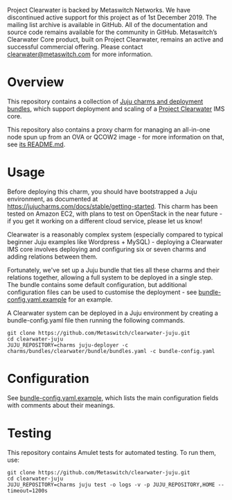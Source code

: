 Project Clearwater is backed by Metaswitch Networks.  We have discontinued active support for this project as of 1st December 2019.  The mailing list archive is available in GitHub.  All of the documentation and source code remains available for the community in GitHub.  Metaswitch’s Clearwater Core product, built on Project Clearwater, remains an active and successful commercial offering.  Please contact clearwater@metaswitch.com for more information.

# Overview

This repository contains a collection of [Juju charms and deployment bundles](https://jujucharms.com/about), which support deployment and scaling of a [Project Clearwater](http://www.projectclearwater.org) IMS core.

This repository also contains a proxy charm for managing an all-in-one node spun up from an OVA or QCOW2 image - for more information on that, see [its README.md](charms/trusty/clearwater-aio-proxy/README.md).

# Usage

Before deploying this charm, you should have bootstrapped a Juju environment, as documented at https://jujucharms.com/docs/stable/getting-started. This charm has been tested on Amazon EC2, with plans to test on OpenStack in the near future - if you get it working on a different cloud service, please let us know!

Clearwater is a reasonably complex system (especially compared to typical beginner Juju examples like Wordpress + MySQL) - deploying a Clearwater IMS core involves deploying and configuring six or seven charms and adding relations between them.

Fortunately, we've set up a Juju bundle that ties all these charms and their relations together, allowing a full system to be deployed in a single step. The bundle contains some default configuration, but additional configuration files can be used to customise the deployment - see [bundle-config.yaml.example](bundle-config.yaml.example) for an example.

A Clearwater system can be deployed in a Juju environment by creating a bundle-config.yaml file then running the following commands.

    git clone https://github.com/Metaswitch/clearwater-juju.git
    cd clearwater-juju
    JUJU_REPOSITORY=charms juju-deployer -c charms/bundles/clearwater/bundle/bundles.yaml -c bundle-config.yaml

# Configuration

See [bundle-config.yaml.example](bundle-config.yaml.example), which lists the main configuration fields with comments about their meanings.

# Testing

This repository contains Amulet tests for automated testing. To run them, use:

    git clone https://github.com/Metaswitch/clearwater-juju.git
    cd clearwater-juju
    JUJU_REPOSITORY=charms juju test -o logs -v -p JUJU_REPOSITORY,HOME --timeout=1200s
